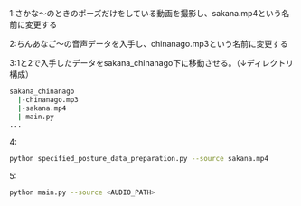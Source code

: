 1:さかな～のときのポーズだけをしている動画を撮影し、sakana.mp4という名前に変更する

2:ちんあなご～の音声データを入手し、chinanago.mp3という名前に変更する

3:1と2で入手したデータをsakana_chinanago下に移動させる。（↓ディレクトリ構成）
  ```bash
  sakana_chinanago
    |-chinanago.mp3
    |-sakana.mp4
    |-main.py
  ...
  ```

4:
```bash
python specified_posture_data_preparation.py --source sakana.mp4
```

5:
```bash
python main.py --source <AUDIO_PATH>
```
